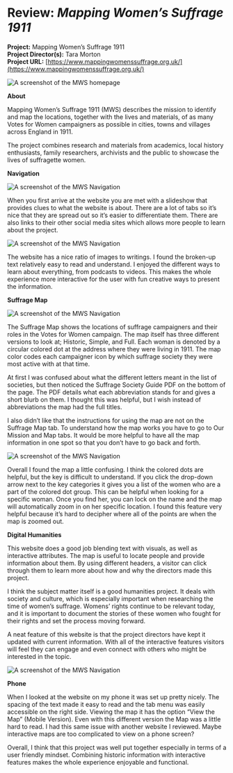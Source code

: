 # Review: *Mapping Women’s Suffrage 1911*

**Project:** Mapping Women’s Suffrage 1911<br />
**Project Director(s):** Tara Morton <br />
**Project URL:** [https://www.mappingwomenssuffrage.org.uk/](https://www.mappingwomenssuffrage.org.uk/) <br />

![A screenshot of the MWS homepage](https://Emma-Farrar.github.io/Emma-Farrar/images/SuffrageHomepage.png)

**About**

Mapping Women’s Suffrage 1911 (MWS) describes the mission to identify and map the locations, together with the lives and materials, of as many Votes for Women campaigners as possible in cities, towns and villages across England in 1911. 

The project combines research and materials from academics, local history enthusiasts, family researchers, archivists and the public to showcase the lives of suffragette women.

**Navigation**

![A screenshot of the MWS Navigation](https://Emma-Farrar.github.io/Emma-Farrar/images/Nav.png)

When you first arrive at the website you are met with a slideshow that provides clues to what the website is about. There are a lot of tabs so it’s nice that they are spread out so it’s easier to differentiate them. There are also links to their other social media sites which allows more people to learn about the project.

![A screenshot of the MWS Navigation](https://Emma-Farrar.github.io/Emma-Farrar/images/Text.png)

The website has a nice ratio of images to writings. I found the broken-up text relatively easy to read and understand. I enjoyed the different ways to learn about everything, from podcasts to videos. This makes the whole experience more interactive for the user with fun creative ways to present the information.

**Suffrage Map**

![A screenshot of the MWS Navigation](https://Emma-Farrar.github.io/Emma-Farrar/images/SuffrageMap.png)

The Suffrage Map shows the locations of suffrage campaigners and their roles in the Votes for Women campaign. The map itself has three different versions to look at; Historic, Simple, and Full. Each woman is denoted by a circular colored dot at the address where they were living in 1911. The map color codes each campaigner icon by which suffrage society they were most active with at that time. 

At first I was confused about what the different letters meant in the list of societies, but then noticed the Suffrage Society Guide PDF on the bottom of the page. The PDF details what each abbreviation stands for and gives a short blurb on them. I thought this was helpful, but I wish instead of abbreviations the map had the full titles.   

I also didn’t like that the instructions for using the map are not on the Suffrage Map tab. To understand how the map works you have to go to Our Mission and Map tabs. It would be more helpful to have all the map information in one spot so that you don’t  have to go back and forth. 

![A screenshot of the MWS Navigation](https://Emma-Farrar.github.io/Emma-Farrar/images/SZoom.jpg)

Overall I found the map a little confusing. I think the colored dots are helpful, but the key is difficult to understand. If you click the drop-down arrow next to the key categories it gives you a list of the women who are a part of the colored dot group. This can be helpful when looking for a specific woman. Once you find her, you can lock on the name and the map will automatically zoom in on her specific location. I found this feature very helpful because it’s hard to decipher where all of the points are when the map is zoomed out. 

**Digital Humanities**

This website does a good job blending text with visuals, as well as interactive attributes. The map is useful to locate people and provide information about them. By using different headers, a visitor can click through them to learn more about how and why the directors made this project.

I think the subject matter itself is a good humanities project. It deals with society and culture, which is especially important when researching the time of women’s suffrage. Womens’ rights continue to be relevant today, and it is important to document the stories of these women who fought for their rights and set the process moving forward. 

A neat feature of  this website is that the project directors have kept it updated with current information. With all of the interactive features visitors will feel they can engage and even connect with others who might be interested in the topic.

![A screenshot of the MWS Navigation](https://Emma-Farrar.github.io/Emma-Farrar/images/SBlog.jpg)

**Phone**

When I looked at the website on my phone it was set up pretty nicely. The spacing of the text made it easy to read and the tab menu was easily accessible on the right side. Viewing the map it has the option “View the Map” (Mobile Version). Even with this different version the Map was a little hard to read. I had this same issue with another website I reviewed. Maybe interactive maps are too complicated to view on a phone screen?

Overall, I think that this project was well put together especially in terms of a user friendly mindset. Combining historic information with interactive features makes the whole experience enjoyable and functional.
